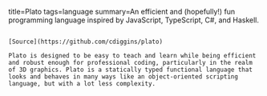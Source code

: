 title=Plato
tags=language
summary=An efficient and (hopefully!) fun programming language inspired by JavaScript, TypeScript, C#, and Haskell.
~~~~~~

[Source](https://github.com/cdiggins/plato)

Plato is designed to be easy to teach and learn while being efficient and robust enough for professional coding, particularly in the realm of 3D graphics. Plato is a statically typed functional language that looks and behaves in many ways like an object-oriented scripting language, but with a lot less complexity.
